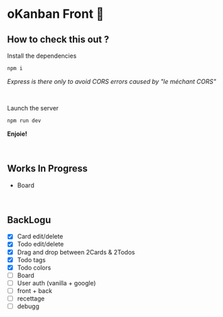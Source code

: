 # oKanban Front 🎨

## How to check this out ?

Install the dependencies
```bash
npm i
```

*Express is there only to avoid CORS errors caused by "le méchant CORS"*

</br>

Launch the server
```bash
npm run dev
```

**Enjoie!**

</br>

## Works In Progress
- Board

</br>

## BackLogu
- [x] Card edit/delete
- [x] Todo edit/delete
- [x] Drag and drop between 2Cards & 2Todos
- [x] Todo tags
- [x] Todo colors
- [ ] Board
- [ ] User auth (vanilla + google)
- [ ] front + back
- [ ] recettage
- [ ] debugg
